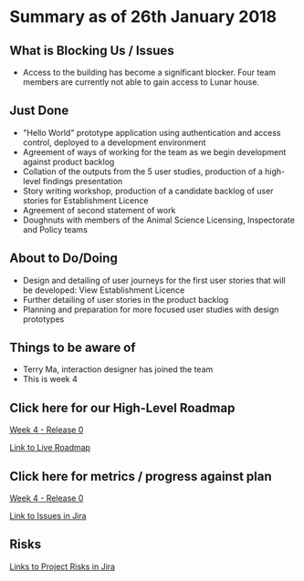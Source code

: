 # Summary as of 26th January 2018

## What is Blocking Us / Issues
* Access to the building has become a significant blocker. Four team members are currently not able to gain access to Lunar house.

## Just Done
* "Hello World" prototype application using authentication and access control, deployed to a development environment
* Agreement of ways of working for the team as we begin development against product backlog
* Collation of the outputs from the 5 user studies, production of a high-level findings presentation
* Story writing workshop, production of a candidate backlog of user stories for Establishment Licence 
* Agreement of second statement of work
* Doughnuts with members of the Animal Science Licensing, Inspectorate and Policy teams

## About to Do/Doing
* Design and detailing of user journeys for the first user stories that will be developed: View Establishment Licence
* Further detailing of user stories in the product backlog
* Planning and preparation for more focused user studies with design prototypes

## Things to be aware of
* Terry Ma, interaction designer has joined the team
* This is week 4

## Click here for our High-Level Roadmap
[Week 4 - Release 0](graphs/ASLRoadMap26012018.png) 

[Link to Live Roadmap](https://trello.com/b/gDQdE01u/asl-roadmap)

## Click here for metrics / progress against plan
[Week 4 - Release 0](graphs/progress26012018.png)

[Link to Issues in Jira](https://jira.digital.homeoffice.gov.uk/secure/RapidBoard.jspa?rapidView=287)

## Risks
[Links to Project Risks in Jira](https://jira.digital.homeoffice.gov.uk/issues/?jql=labels%20%3D%20Risk%20and%20project%3D%22Animal%20Sciences%22)


